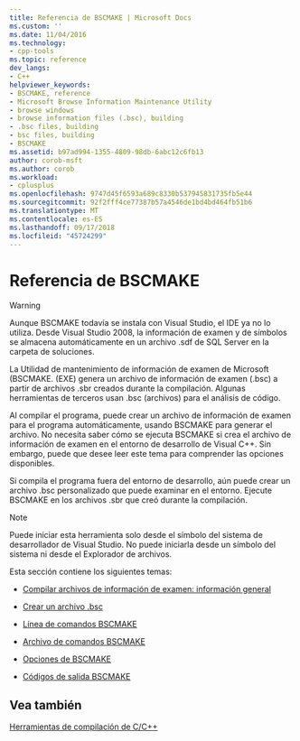 ```yaml
---
title: Referencia de BSCMAKE | Microsoft Docs
ms.custom: ''
ms.date: 11/04/2016
ms.technology:
- cpp-tools
ms.topic: reference
dev_langs:
- C++
helpviewer_keywords:
- BSCMAKE, reference
- Microsoft Browse Information Maintenance Utility
- browse windows
- browse information files (.bsc), building
- .bsc files, building
- bsc files, building
- BSCMAKE
ms.assetid: b97ad994-1355-4809-98db-6abc12c6fb13
author: corob-msft
ms.author: corob
ms.workload:
- cplusplus
ms.openlocfilehash: 9747d45f6593a689c8330b537945831735fb5e44
ms.sourcegitcommit: 92f2fff4ce77387b57a4546de1bd4bd464fb51b6
ms.translationtype: MT
ms.contentlocale: es-ES
ms.lasthandoff: 09/17/2018
ms.locfileid: "45724299"
---
```

# <a name="bscmake-reference"></a>Referencia de BSCMAKE

> [!WARNING]
> Aunque BSCMAKE todavía se instala con Visual Studio, el IDE ya no lo utiliza. Desde Visual Studio 2008, la información de examen y de símbolos se almacena automáticamente en un archivo .sdf de SQL Server en la carpeta de soluciones.

La Utilidad de mantenimiento de información de examen de Microsoft (BSCMAKE. (EXE) genera un archivo de información de examen (.bsc) a partir de archivos .sbr creados durante la compilación. Algunas herramientas de terceros usan .bsc (archivos) para el análisis de código.

Al compilar el programa, puede crear un archivo de información de examen para el programa automáticamente, usando BSCMAKE para generar el archivo. No necesita saber cómo se ejecuta BSCMAKE si crea el archivo de información de examen en el entorno de desarrollo de Visual C++. Sin embargo, puede que desee leer este tema para comprender las opciones disponibles.

Si compila el programa fuera del entorno de desarrollo, aún puede crear un archivo .bsc personalizado que puede examinar en el entorno. Ejecute BSCMAKE en los archivos .sbr que creó durante la compilación.

> [!NOTE]
>  Puede iniciar esta herramienta solo desde el símbolo del sistema de desarrollador de Visual Studio. No puede iniciarla desde un símbolo del sistema ni desde el Explorador de archivos.

Esta sección contiene los siguientes temas:

- [Compilar archivos de información de examen: información general](../../build/reference/building-browse-information-files-overview.md)

- [Crear un archivo .bsc](../../build/reference/building-a-dot-bsc-file.md)

- [Línea de comandos BSCMAKE](../../build/reference/bscmake-command-line.md)

- [Archivo de comandos BSCMAKE](../../build/reference/bscmake-command-file-response-file.md)

- [Opciones de BSCMAKE](../../build/reference/bscmake-options.md)

- [Códigos de salida BSCMAKE](../../build/reference/bscmake-exit-codes.md)

## <a name="see-also"></a>Vea también

[Herramientas de compilación de C/C++](../../build/reference/c-cpp-build-tools.md)